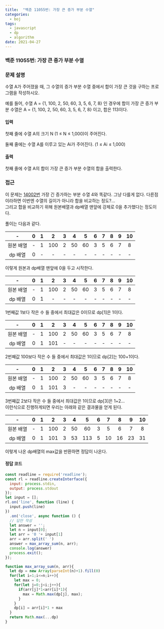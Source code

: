 ```yaml
---
title:  "백준 11055번: 가장 큰 증가 부분 수열"
categories: 
  - boj
tags:
  - javascript
  - dp
  - algorithm
date: 2021-04-27
---
```

### 백준 11055번: 가장 큰 증가 부분 수열

### 문제 설명 
수열 A가 주어졌을 때, 그 수열의 증가 부분 수열 중에서 합이 가장 큰 것을 구하는 프로그램을 작성하시오.

예를 들어, 수열 A = {1, 100, 2, 50, 60, 3, 5, 6, 7, 8} 인 경우에 합이 가장 큰 증가 부분 수열은 A = {1, 100, 2, 50, 60, 3, 5, 6, 7, 8} 이고, 합은 113이다.

#### 입력
첫째 줄에 수열 A의 크기 N (1 ≤ N ≤ 1,000)이 주어진다.

둘째 줄에는 수열 A를 이루고 있는 Ai가 주어진다. (1 ≤ Ai ≤ 1,000)

#### 출력
첫째 줄에 수열 A의 합이 가장 큰 증가 부분 수열의 합을 출력한다.
### 접근   
이 문제는 [14002번](../14002) 가장 긴 증가하는 부분 수열 4와 똑같다.
그냥 다를게 없다.
다른점이라하면 이번엔 수열의 길이가 아니라 합을 비교하는 정도?...   
그리고 합을 비교하기 위해 원본배열과 dp배열 맨앞에 강제로 0을 추가했다는 정도이다.

풀이는 다음과 같다.   

|-|0|1|2|3|4|5|6|7|8|9|10|
|:-:|:-:|:-:|:-:|:-:|:-:|:-:|:-:|:-:|:-:|:-:|:-:|
|원본 배열|-|1|100|2|50|60|3|5|6|7|8|
|dp 배열|0|-|-|-|-|-|-|-|-|-|-|   

이렇게 원본과 dp배열 맨앞에 0을 두고 시작한다.   

|-|0|1|2|3|4|5|6|7|8|9|10|
|:-:|:-:|:-:|:-:|:-:|:-:|:-:|:-:|:-:|:-:|:-:|:-:|
|원본 배열|-|1|100|2|50|60|3|5|6|7|8|
|dp 배열|0|1|-|-|-|-|-|-|-|-|-|   

1번째값 1보다 작은 수 들 중에서 최대값은 0이므로 dp[1]은 1이다.   

|-|0|1|2|3|4|5|6|7|8|9|10|
|:-:|:-:|:-:|:-:|:-:|:-:|:-:|:-:|:-:|:-:|:-:|:-:|
|원본 배열|-|1|100|2|50|60|3|5|6|7|8|
|dp 배열|0|1|101|-|-|-|-|-|-|-|-|   

2번째값 100보다 작은 수 들 중에서 최대값은 1이므로 dp[2]는 100+1이다.   

|-|0|1|2|3|4|5|6|7|8|9|10|
|:-:|:-:|:-:|:-:|:-:|:-:|:-:|:-:|:-:|:-:|:-:|:-:|
|원본 배열|-|1|100|2|50|60|3|5|6|7|8|
|dp 배열|0|1|101|3|-|-|-|-|-|-|-|   

3번째값 2보다 작은 수 들 중에서 최대값은 1이므로 dp[3]은 1+2...   
이런식으로 진행하게되면 우리는 아래와 같은 결과물을 얻게 된다.   

|-|0|1|2|3|4|5|6|7|8|9|10|
|:-:|:-:|:-:|:-:|:-:|:-:|:-:|:-:|:-:|:-:|:-:|:-:|
|원본 배열|-|1|100|2|50|60|3|5|6|7|8|
|dp 배열|0|1|101|3|53|113|5|10|16|23|31|   

이렇게 나온 dp배열의 max값을 반환하면 정답이 나온다.

#### 정답 코드
```js
const readline = require('readline');
const rl = readline.createInterface({
  input: process.stdin,
  output: process.stdout
});
let input = [];
rl.on('line', function (line) {
  input.push(line)
})
  .on('close', async function () {
  // 답안 작성
  let answer = '';
  let n = input[0];
  let arr = '0 '+ input[1]
  arr = arr.split(' ')
  answer = max_array_sum(n, arr);  
  console.log(answer)
  process.exit();
});

function max_array_sum(n, arr){
  let dp = new Array(parseInt(n)+1).fill(0)
  for(let i=1;i<=n;i++){
    let max = 0;
    for(let j=0;j<i;j++){      
      if(arr[j]*1<arr[i]*1){
        max = Math.max(dp[j], max);
      }
    }
    dp[i] = arr[i]*1 + max
  }
  return Math.max(...dp)
}
```